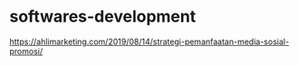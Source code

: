 # softwares-development
https://ahlimarketing.com/2019/08/14/strategi-pemanfaatan-media-sosial-promosi/
